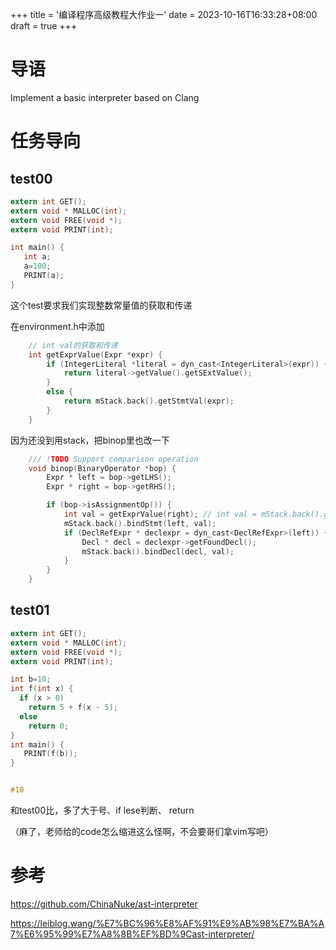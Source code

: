 +++
title = '编译程序高级教程大作业一'
date = 2023-10-16T16:33:28+08:00
draft = true
+++

# 导语

Implement a basic interpreter based on Clang

# 任务导向

## test00

```c
extern int GET();
extern void * MALLOC(int);
extern void FREE(void *);
extern void PRINT(int);

int main() {
   int a;
   a=100;
   PRINT(a);
}
```

这个test要求我们实现整数常量值的获取和传递

在environment.h中添加

```c
	// int val的获取和传递
	int getExprValue(Expr *expr) {
		if (IntegerLiteral *literal = dyn_cast<IntegerLiteral>(expr)) { // 转成int形
			return literal->getValue().getSExtValue();
		}
		else {
			return mStack.back().getStmtVal(expr);
		}
	}
```

因为还没到用stack，把binop里也改一下

```c
	/// !TODO Support comparison operation
	void binop(BinaryOperator *bop) {
		Expr * left = bop->getLHS();
		Expr * right = bop->getRHS();

		if (bop->isAssignmentOp()) {
			int val = getExprValue(right); // int val = mStack.back().getStmtVal(right);
			mStack.back().bindStmt(left, val); 
			if (DeclRefExpr * declexpr = dyn_cast<DeclRefExpr>(left)) {
				Decl * decl = declexpr->getFoundDecl();
				mStack.back().bindDecl(decl, val);
			}
		}
	}
```

    

## test01

```c
extern int GET();
extern void * MALLOC(int);
extern void FREE(void *);
extern void PRINT(int);

int b=10;
int f(int x) {
  if (x > 0) 
  	return 5 + f(x - 5);
  else 
    return 0;
}
int main() {
   PRINT(f(b));
}


#10
```

和test00比，多了大于号、if lese判断、 return

（麻了，老师给的code怎么缩进这么怪啊，不会要哥们拿vim写吧）


# 参考

https://github.com/ChinaNuke/ast-interpreter

https://leiblog.wang/%E7%BC%96%E8%AF%91%E9%AB%98%E7%BA%A7%E6%95%99%E7%A8%8B%EF%BD%9Cast-interpreter/
